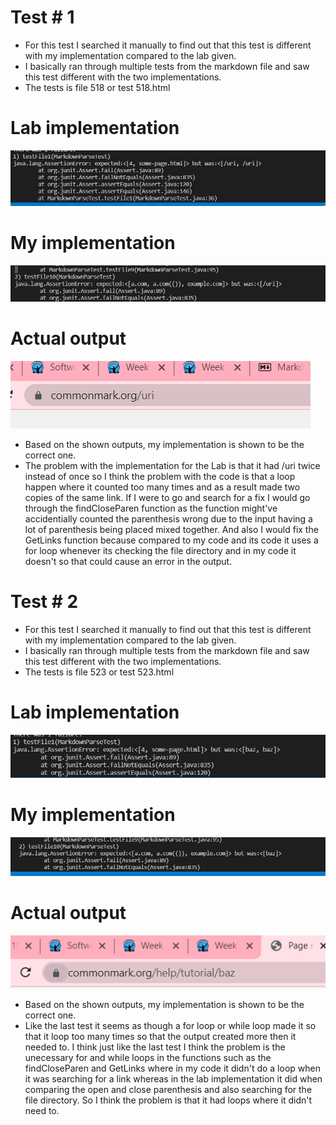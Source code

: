# Test # 1

* For this test I searched it manually to find out that this test is different with my implementation compared to the lab given. 
* I basically ran through multiple tests from the markdown file and saw this test different with the two implementations.
* The tests is file 518 or test 518.html

# Lab implementation
![alt text](comp1.png)

# My implementation
![alt text](comp2.png)

# Actual output
![alt text](actualtest1.png)

* Based on the shown outputs, my implementation is shown to be the correct one.
* The problem with the implementation for the Lab is that it had /uri twice instead of once so I think the problem with the code is that a loop happen where it counted too many times and as a result made two copies of the same link. If I were to go and search for a fix I would go through the findCloseParen function as the function might've accidentially counted the parenthesis wrong due to the input having a lot of parenthesis being placed mixed together. And also I would fix the GetLinks function because compared to my code and its code it uses a for loop whenever its checking the file directory and in my code it doesn't so that could cause an error in the output.

# Test # 2

* For this test I searched it manually to find out that this test is different with my implementation compared to the lab given. 
* I basically ran through multiple tests from the markdown file and saw this test different with the two implementations.
* The tests is file 523 or test 523.html

# Lab implementation
![alt text](comp3.png)

# My implementation
![alt text](comp4.png)

# Actual output
![alt text](actualtest2.png)

* Based on the shown outputs, my implementation is shown to be the correct one.
* Like the last test it seems as though a for loop or while loop made it so that it loop too many times so that the output created more then it needed to. I think just like the last test I think the problem is the unecessary for and while loops in the functions such as the findCloseParen and GetLinks where in my code it didn't do a loop when it was searching for a link whereas in the lab implementation it did when comparing the open and close parenthesis and also searching for the file directory. So I think the problem is that it had loops where it didn't need to.
